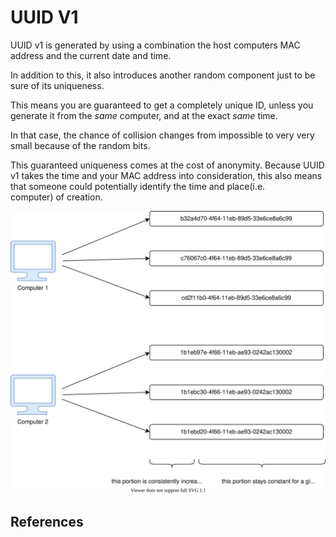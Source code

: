 # UUID V1

UUID v1 is generated by using a combination the host computers MAC address and the current date and time.

In addition to this, it also introduces another random component just to be sure of its uniqueness.

This means you are guaranteed to get a completely unique ID, unless you generate it from the _same_ computer, and at the exact _same_ time.

In that case, the chance of collision changes from impossible to very very small because of the random bits.

This guaranteed uniqueness comes at the cost of anonymity. Because UUID v1 takes the time and your MAC address into consideration, this also means that someone could potentially identify the time and place(i.e.  
computer) of creation.

![](v1-diagram.svg)

## References

